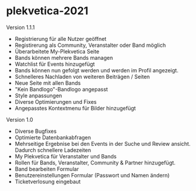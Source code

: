 # plekvetica-2021

Version 1.1.1

- Registrierung für alle Nutzer geöffnet
- Registirerung als Community, Veranstalter oder Band möglich
- Überarbeitete My-Plekvetica Seite
- Bands können mehrere Bands managen
- Watchlist für Events hinzugefügt
- Bands können nun gefolgt werden und werden im Profil angezeigt.
- Schnelleres Nachladen von weiteren Beiträgen / Seiten
- Neue Seite mit allen Bands
- "Kein Bandlogo"-Bandlogo angepasst
- Style anpassungen
- Diverse Optimierungen und Fixes
- Angepasstes Kontextmenu für Bilder hinzugefügt

Version 1.0

- Diverse Bugfixes
- Optimierte Datenbankabfragen
- Mehrseitige Ergebnise bei den Events in der Suche und Review ansicht. Dadurch schnellere Ladezeiten
- My Plekvetica für Veranstalter und Bands
- Rollen für Bands, Veranstalter, Community & Partner hinzugefügt.
- Band bearbeiten Formular
- Benutzereinstellungen Formular (Passwort und Namen ändern)
- Ticketverlosung eingebaut 
